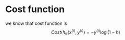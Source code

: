 # Cost function
we know that cost function is $$Cost(h_{\theta}(x^{(i)},y^{(i)}) = -y^{(i)}{\log}(1-h_{})$$